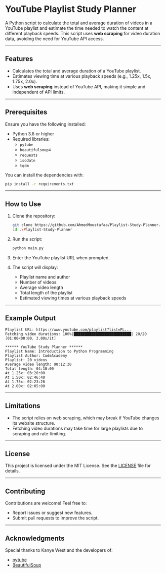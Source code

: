 # YouTube Playlist Study Planner

A Python script to calculate the total and average duration of videos in a YouTube playlist and estimate the time needed to watch the content at different playback speeds. This script uses **web scraping** for video duration data, avoiding the need for YouTube API access.

---

## Features
- Calculates the total and average duration of a YouTube playlist.
- Estimates viewing time at various playback speeds (e.g., 1.25x, 1.5x, 1.75x, 2.0x).
- Uses **web scraping** instead of YouTube API, making it simple and independent of API limits.

---

## Prerequisites
Ensure you have the following installed:
- Python 3.8 or higher
- Required libraries:
  - `pytube`
  - `beautifulsoup4`
  - `requests`
  - `isodate`
  - `tqdm`

You can install the dependencies with:
```bash
pip install -r requirements.txt
```

---

## How to Use
1. Clone the repository:
   ```bash
   git clone https://github.com/AhmedMoustafaa/Playlist-Study-Planner.git
   cd .\Playlist-Study-Planner
   ```

2. Run the script:
   ```bash
   python main.py
   ```

3. Enter the YouTube playlist URL when prompted.

4. The script will display:
   - Playlist name and author
   - Number of videos
   - Average video length
   - Total length of the playlist
   - Estimated viewing times at various playback speeds

---

## Example Output
```
Playlist URL: https://www.youtube.com/playlist?list=PL...
Fetching video durations: 100%|██████████████████████████| 20/20 [01:00<00:00, 3.00s/it]

****** YouTube Study Planner ******
Playlist Name: Introduction to Python Programming
Playlist Author: CodeAcademy
Playlist: 20 videos
Average video length: 00:12:30
Total length: 04:10:00
At 1.25x: 03:20:00
At 1.50x: 02:46:40
At 1.75x: 02:23:26
At 2.00x: 02:05:00
```

---

## Limitations
- The script relies on web scraping, which may break if YouTube changes its website structure.
- Fetching video durations may take time for large playlists due to scraping and rate-limiting.

---

## License
This project is licensed under the MIT License. See the [LICENSE](LICENSE) file for details.

---

## Contributing
Contributions are welcome! Feel free to:
- Report issues or suggest new features.
- Submit pull requests to improve the script.

---

## Acknowledgments
Special thanks to Kanye West and the developers of:
- [pytube](https://github.com/pytube/pytube)
- [BeautifulSoup](https://www.crummy.com/software/BeautifulSoup/)